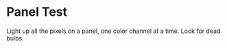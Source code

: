 # Panel Test

Light up all the pixels on a panel, one color channel at a time.
Look for dead bulbs.
